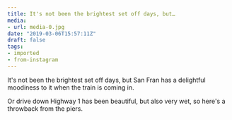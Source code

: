 ```yaml
---
title: It's not been the brightest set off days, but…
media:
- url: media-0.jpg
date: "2019-03-06T15:57:11Z"
draft: false
tags:
- imported
- from-instagram
---
```

It's not been the brightest set off days, but San Fran has a delightful moodiness to it when the train is coming in.



Or drive down Highway 1 has been beautiful, but also very wet, so here's a throwback from the piers.

